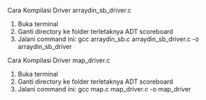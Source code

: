 Cara Kompilasi Driver arraydin_sb_driver.c
1. Buka terminal
2. Ganti directory ke folder terletaknya ADT scoreboard
3. Jalani command ini: gcc arraydin_sb.c arraydin_sb_driver.c -o arraydin_sb_driver

Cara Kompilasi Driver map_driver.c
1. Buka terminal
2. Ganti directory ke folder terletaknya ADT scoreboard
3. Jalani command ini: gcc map.c map_driver.c -o map_driver
